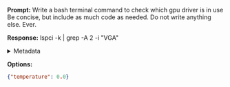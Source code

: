 **Prompt:**
Write a bash terminal command to check which gpu driver is in use
Be concise, but include as much code as needed. Do not write anything else. Ever.

**Response:**
lspci -k | grep -A 2 -i "VGA"

<details><summary>Metadata</summary>

- Duration: 877 ms
- Datetime: 2023-12-29T12:05:14.033402
- Model: gpt-3.5-turbo-0613

</details>

**Options:**
```json
{"temperature": 0.0}
```

